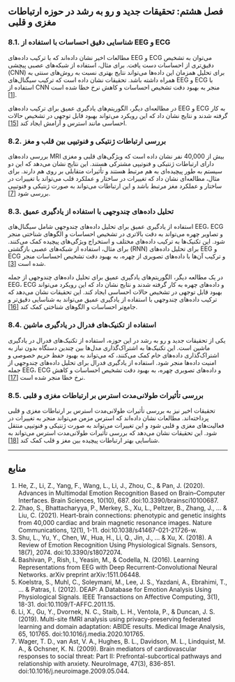 ## فصل هشتم: تحقیقات جدید و رو به رشد در حوزه ارتباطات مغزی و قلبی

### 8.1. شناسایی دقیق احساسات با استفاده از EEG و ECG

مطالعات اخیر نشان داده‌اند که با ترکیب داده‌های EEG و ECG می‌توان به تشخیص دقیق‌تری از احساسات دست یافت. برای مثال، استفاده از شبکه‌های عصبی پیچشی (CNN) برای تحلیل همزمان این داده‌ها می‌تواند نتایج بهتری نسبت به روش‌های سنتی به همراه داشته باشد. تحقیقات نشان داده است که ترکیب سیگنال‌های EEG و ECG با استفاده از CNN منجر به بهبود دقت تشخیص احساسات و کاهش نرخ خطا شده است [[1]](#Fine-Grained-Emotion-Recognition-Using-Brain-Heart-Interplay-Measurements-and-eXplainable-Convolutional-Neural-Networks).

در مطالعه‌ای دیگر، الگوریتم‌های یادگیری عمیق برای ترکیب داده‌های EEG و ECG به کار گرفته شدند و نتایج نشان داد که این رویکرد می‌تواند بهبود قابل توجهی در تشخیص حالات احساسی مانند استرس و آرامش ایجاد کند [[15]](#Learning-Representations-from-EEG-with-Deep-Recurrent-Convolutional-Neural-Networks).

### 8.2. بررسی ارتباطات ژنتیکی و فنوتیپی بین قلب و مغز

بررسی داده‌های MRI بیش از 40,000 نفر نشان داده است که ویژگی‌های قلبی و مغزی دارای ارتباطات ژنتیکی و فنوتیپی مشترکی هستند. این نتایج نشان می‌دهد که این دو سیستم به طور پیچیده‌ای به هم مرتبط هستند و تأثیرات متقابلی بر روی هم دارند. برای مثال، مطالعه‌ای نشان داد که تغییرات در ساختار و عملکرد قلب می‌تواند با تغییرات در ساختار و عملکرد مغز مرتبط باشد و این ارتباطات می‌تواند به صورت ژنتیکی و فنوتیپی بررسی شود [[7]](Heart-brain-connections:-phenotypic-and-genetic-insights-from-40,000-cardiac-and-brain-magnetic-resonance-images-Nature-Communications).

### 8.3. تحلیل داده‌های چندوجهی با استفاده از یادگیری عمیق

استفاده از یادگیری عمیق برای تحلیل داده‌های چندوجهی شامل سیگنال‌های EEG، ECG و تصاویر چهره می‌تواند به دقت بالاتری در تشخیص احساسات و الگوهای شناختی منجر شود. این تکنیک‌ها به ترکیب داده‌های مختلف و استخراج ویژگی‌های پیچیده کمک می‌کنند. برای مثال، استفاده از شبکه‌های عصبی بازگشتی (RNN) برای تحلیل داده‌های EEG و ECG و ترکیب آن‌ها با داده‌های تصویری از چهره، به بهبود دقت تشخیص احساسات منجر شده است [[3]](#A-Review-of-Emotion-Recognition-Using-Physiological-Signals).

در یک مطالعه دیگر، الگوریتم‌های یادگیری عمیق برای تحلیل داده‌های چندوجهی از جمله EEG، ECG و داده‌های چهره به کار گرفته شدند و نتایج نشان داد که این رویکرد می‌تواند بهبود قابل توجهی در تشخیص حالات احساسی ایجاد کند. این تحقیقات نشان می‌دهد که ترکیب داده‌های چندوجهی با استفاده از یادگیری عمیق می‌تواند به شناسایی دقیق‌تر و جامع‌تر احساسات و الگوهای شناختی کمک کند [[16]](#DEAP:-A-Database-for-Emotion-Analysis-Using-Physiological-Signals).

### 8.4. استفاده از تکنیک‌های فدرال در یادگیری ماشین

یکی از تحقیقات جدید و رو به رشد در این حوزه، استفاده از تکنیک‌های فدرال در یادگیری ماشین است. این تکنیک‌ها به اشتراک‌گذاری مدل‌ها بین چندین دستگاه بدون نیاز به اشتراک‌گذاری داده‌های خام کمک می‌کنند، که می‌تواند به بهبود حفظ حریم خصوصی و امنیت داده‌ها منجر شود. استفاده از یادگیری فدرال برای تحلیل داده‌های چندوجهی از جمله EEG، ECG و داده‌های تصویری چهره، به بهبود دقت تشخیص احساسات و کاهش نرخ خطا منجر شده است [[17]](#Multi-site-fMRI-analysis-using-privacy-preserving-federated-learning-and-domain-adaptation:-ABIDE-results).

### 8.5. بررسی تأثیرات طولانی‌مدت استرس بر ارتباطات مغزی و قلبی

تحقیقات اخیر نیز به بررسی تأثیرات طولانی‌مدت استرس بر ارتباطات مغزی و قلبی پرداخته‌اند. مطالعات نشان داده‌اند که استرس مزمن می‌تواند منجر به تغییرات در فعالیت‌های مغزی و قلبی شود و این تغییرات می‌تواند به صورت ژنتیکی و فنوتیپی منتقل شود. این تحقیقات نشان می‌دهد که بررسی تأثیرات طولانی‌مدت استرس می‌تواند به شناسایی بهتر ارتباطات پیچیده بین مغز و قلب کمک کند [[18]](#Brain-mediators-of-cardiovascular-responses-to-social-threat:-Part-II:-Prefrontal-subcortical-pathways-and-relationship-with-anxiety).

---

## منابع

1. He, Z., Li, Z., Yang, F., Wang, L., Li, J., Zhou, C., & Pan, J. (2020). Advances in Multimodal Emotion Recognition Based on Brain–Computer Interfaces. Brain Sciences, 10(10), 687. doi:10.3390/brainsci10100687.
2. Zhao, S., Bhattacharyya, P., Merkey, S., Xu, L., Peltzer, B., Zhang, J., ... & Liu, C. (2021). Heart-brain connections: phenotypic and genetic insights from 40,000 cardiac and brain magnetic resonance images. Nature Communications, 12(1), 1-11. doi:10.1038/s41467-021-21726-w.
3. Shu, L., Yu, Y., Chen, W., Hua, H., Li, Q., Jin, J., ... & Xu, X. (2018). A Review of Emotion Recognition Using Physiological Signals. Sensors, 18(7), 2074. doi:10.3390/s18072074.
4. Bashivan, P., Rish, I., Yeasin, M., & Codella, N. (2016). Learning Representations from EEG with Deep Recurrent-Convolutional Neural Networks. arXiv preprint arXiv:1511.06448.
5. Koelstra, S., Muhl, C., Soleymani, M., Lee, J. S., Yazdani, A., Ebrahimi, T., ... & Patras, I. (2012). DEAP: A Database for Emotion Analysis Using Physiological Signals. IEEE Transactions on Affective Computing, 3(1), 18-31. doi:10.1109/T-AFFC.2011.15.
6. Li, X., Gu, Y., Dvornek, N. C., Staib, L. H., Ventola, P., & Duncan, J. S. (2019). Multi-site fMRI analysis using privacy-preserving federated learning and domain adaptation: ABIDE results. Medical Image Analysis, 65, 101765. doi:10.1016/j.media.2020.101765.
7. Wager, T. D., van Ast, V. A., Hughes, B. L., Davidson, M. L., Lindquist, M. A., & Ochsner, K. N. (2009). Brain mediators of cardiovascular responses to social threat: Part II: Prefrontal-subcortical pathways and relationship with anxiety. NeuroImage, 47(3), 836-851. doi:10.1016/j.neuroimage.2009.05.044.